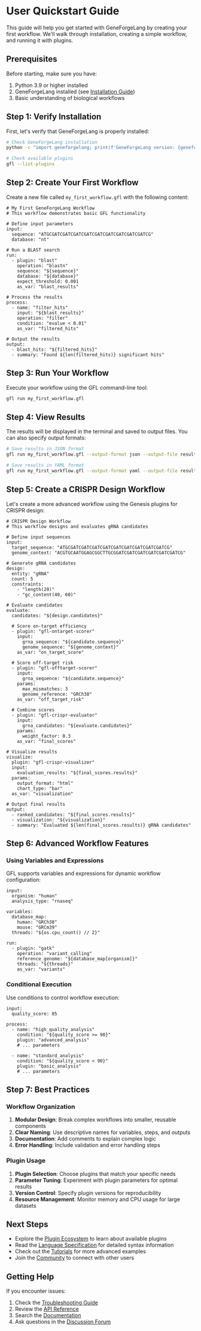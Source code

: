 # User Quickstart Guide

This guide will help you get started with GeneForgeLang by creating your first workflow. We'll walk through installation, creating a simple workflow, and running it with plugins.

## Prerequisites

Before starting, make sure you have:
1. Python 3.9 or higher installed
2. GeneForgeLang installed (see [Installation Guide](installation.md))
3. Basic understanding of biological workflows

## Step 1: Verify Installation

First, let's verify that GeneForgeLang is properly installed:

```bash
# Check GeneForgeLang installation
python -c "import geneforgelang; print(f'GeneForgeLang version: {geneforgelang.__version__}')"

# Check available plugins
gfl --list-plugins
```

## Step 2: Create Your First Workflow

Create a new file called `my_first_workflow.gfl` with the following content:

```gfl
# My First GeneForgeLang Workflow
# This workflow demonstrates basic GFL functionality

# Define input parameters
input:
  sequence: "ATGCGATCGATCGATCGATCGATCGATCGATCGATCGATCG"
  database: "nt"

# Run a BLAST search
run:
  - plugin: "blast"
    operation: "blastn"
    sequence: "${sequence}"
    database: "${database}"
    expect_threshold: 0.001
    as_var: "blast_results"

# Process the results
process:
  - name: "filter_hits"
    input: "${blast_results}"
    operation: "filter"
    condition: "evalue < 0.01"
    as_var: "filtered_hits"

# Output the results
output:
  - blast_hits: "${filtered_hits}"
  - summary: "Found ${len(filtered_hits)} significant hits"
```

## Step 3: Run Your Workflow

Execute your workflow using the GFL command-line tool:

```bash
gfl run my_first_workflow.gfl
```

## Step 4: View Results

The results will be displayed in the terminal and saved to output files. You can also specify output formats:

```bash
# Save results in JSON format
gfl run my_first_workflow.gfl --output-format json --output-file results.json

# Save results in YAML format
gfl run my_first_workflow.gfl --output-format yaml --output-file results.yaml
```

## Step 5: Create a CRISPR Design Workflow

Let's create a more advanced workflow using the Genesis plugins for CRISPR design:

```gfl
# CRISPR Design Workflow
# This workflow designs and evaluates gRNA candidates

# Define input sequences
input:
  target_sequence: "ATGCGATCGATCGATCGATCGATCGATCGATCGATCGATCG"
  genome_context: "ACGTGCAATGGAGCGGCTTGCGGATCGATCGATCGATCGATCGATCG"

# Generate gRNA candidates
design:
  entity: "gRNA"
  count: 5
  constraints:
    - "length(20)"
    - "gc_content(40, 60)"

# Evaluate candidates
evaluate:
  candidates: "${design.candidates}"
  
  # Score on-target efficiency
  - plugin: "gfl-ontarget-scorer"
    input: 
      grna_sequence: "${candidate.sequence}"
      genome_sequence: "${genome_context}"
    as_var: "on_target_score"
  
  # Score off-target risk
  - plugin: "gfl-offtarget-scorer"
    input:
      grna_sequence: "${candidate.sequence}"
    params:
      max_mismatches: 3
      genome_reference: "GRCh38"
    as_var: "off_target_risk"
  
  # Combine scores
  - plugin: "gfl-crispr-evaluator"
    input:
      grna_candidates: "${evaluate.candidates}"
    params:
      weight_factor: 0.3
    as_var: "final_scores"

# Visualize results
visualize:
  plugin: "gfl-crispr-visualizer"
  input:
    evaluation_results: "${final_scores.results}"
  params:
    output_format: "html"
    chart_type: "bar"
  as_var: "visualization"

# Output final results
output:
  - ranked_candidates: "${final_scores.results}"
  - visualization: "${visualization}"
  - summary: "Evaluated ${len(final_scores.results)} gRNA candidates"
```

## Step 6: Advanced Workflow Features

### Using Variables and Expressions

GFL supports variables and expressions for dynamic workflow configuration:

```gfl
input:
  organism: "human"
  analysis_type: "rnaseq"

variables:
  database_map:
    human: "GRCh38"
    mouse: "GRCm39"
  threads: "${os.cpu_count() // 2}"

run:
  - plugin: "gatk"
    operation: "variant_calling"
    reference_genome: "${database_map[organism]}"
    threads: "${threads}"
    as_var: "variants"
```

### Conditional Execution

Use conditions to control workflow execution:

```gfl
input:
  quality_score: 85

process:
  - name: "high_quality_analysis"
    condition: "${quality_score >= 90}"
    plugin: "advanced_analysis"
    # ... parameters
  
  - name: "standard_analysis"
    condition: "${quality_score < 90}"
    plugin: "basic_analysis"
    # ... parameters
```

## Step 7: Best Practices

### Workflow Organization

1. **Modular Design**: Break complex workflows into smaller, reusable components
2. **Clear Naming**: Use descriptive names for variables, steps, and outputs
3. **Documentation**: Add comments to explain complex logic
4. **Error Handling**: Include validation and error handling steps

### Plugin Usage

1. **Plugin Selection**: Choose plugins that match your specific needs
2. **Parameter Tuning**: Experiment with plugin parameters for optimal results
3. **Version Control**: Specify plugin versions for reproducibility
4. **Resource Management**: Monitor memory and CPU usage for large datasets

## Next Steps

- Explore the [Plugin Ecosystem](../ecosystem/plugins_overview.md) to learn about available plugins
- Read the [Language Specification](../gfl_yaml/) for detailed syntax information
- Check out the [Tutorials](../tutorials/) for more advanced examples
- Join the [Community](../support/community.md) to connect with other users

## Getting Help

If you encounter issues:

1. Check the [Troubleshooting Guide](installation.md#troubleshooting)
2. Review the [API Reference](../api/)
3. Search the [Documentation](../)
4. Ask questions in the [Discussion Forum](https://github.com/Fundacion-de-Neurociencias/GeneForgeLang/discussions)